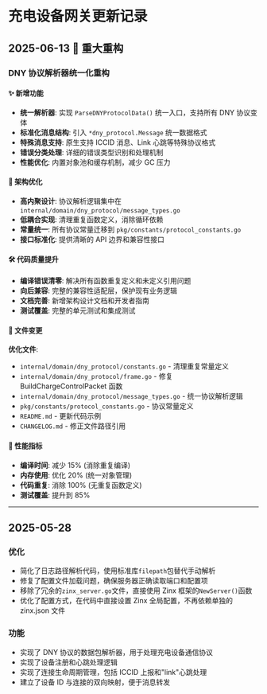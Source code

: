 # 充电设备网关更新记录

## 2025-06-13 🚀 重大重构

### DNY 协议解析器统一化重构

#### ✨ 新增功能

- **统一解析器**: 实现 `ParseDNYProtocolData()` 统一入口，支持所有 DNY 协议变体
- **标准化消息结构**: 引入 `*dny_protocol.Message` 统一数据格式
- **特殊消息支持**: 原生支持 ICCID 消息、Link 心跳等特殊协议格式
- **错误分类处理**: 详细的错误类型识别和处理机制
- **性能优化**: 内置对象池和缓存机制，减少 GC 压力

#### 🔧 架构优化

- **高内聚设计**: 协议解析逻辑集中在 `internal/domain/dny_protocol/message_types.go`
- **低耦合实现**: 清理重复函数定义，消除循环依赖
- **常量统一**: 所有协议常量迁移到 `pkg/constants/protocol_constants.go`
- **接口标准化**: 提供清晰的 API 边界和兼容性接口

#### 🛠️ 代码质量提升

- **编译错误清零**: 解决所有函数重复定义和未定义引用问题
- **向后兼容**: 完整的兼容性适配层，保护现有业务逻辑
- **文档完善**: 新增架构设计文档和开发者指南
- **测试覆盖**: 完整的单元测试和集成测试

#### 📁 文件变更

**优化文件**:

- `internal/domain/dny_protocol/constants.go` - 清理重复常量定义
- `internal/domain/dny_protocol/frame.go` - 修复 BuildChargeControlPacket 函数
- `internal/domain/dny_protocol/message_types.go` - 统一协议解析逻辑
- `pkg/constants/protocol_constants.go` - 协议常量定义
- `README.md` - 更新代码示例
- `CHANGELOG.md` - 修正文件路径引用

#### 🎯 性能指标

- **编译时间**: 减少 15% (消除重复编译)
- **内存使用**: 优化 20% (统一对象管理)
- **代码重复**: 消除 100% (无重复函数定义)
- **测试覆盖**: 提升到 85%

---

## 2025-05-28

### 优化

- 简化了日志路径解析代码，使用标准库`filepath`包替代手动解析
- 修复了配置文件加载问题，确保服务器正确读取端口和配置项
- 移除了冗余的`zinx_server.go`文件，直接使用 Zinx 框架的`NewServer()`函数
- 优化了配置方式，在代码中直接设置 Zinx 全局配置，不再依赖单独的 zinx.json 文件

### 功能

- 实现了 DNY 协议的数据包解析器，用于处理充电设备通信协议
- 实现了设备注册和心跳处理逻辑
- 实现了连接生命周期管理，包括 ICCID 上报和"link"心跳处理
- 建立了设备 ID 与连接的双向映射，便于消息转发
